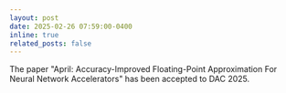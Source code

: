 ```yaml
---
layout: post
date: 2025-02-26 07:59:00-0400
inline: true
related_posts: false
---
```


The paper "April: Accuracy-Improved Floating-Point Approximation For Neural Network Accelerators" has been accepted to DAC 2025. 